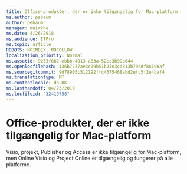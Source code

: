 ```yaml
---
title: Office-produkter, der er ikke tilgængelig for Mac-platform
ms.author: pebaum
author: pebaum
manager: mnirkhe
ms.date: 4/26/2018
ms.audience: ITPro
ms.topic: article
ROBOTS: NOINDEX, NOFOLLOW
localization_priority: Normal
ms.assetid: 9233f862-ebbb-4913-a83a-52cc3b99a644
ms.openlocfilehash: 136b7737ae3c99b51b25e3cd813b794df86196af
ms.sourcegitcommit: 9d78905c512192ffc4675468abd2efc5f2e4baf4
ms.translationtype: MT
ms.contentlocale: da-DK
ms.lasthandoff: 04/23/2019
ms.locfileid: "32419758"
---
```

# <a name="office-products-not-available-for-the-mac-platform"></a>Office-produkter, der er ikke tilgængelig for Mac-platform

Visio, projekt, Publisher og Access er ikke tilgængelig for Mac-platform, men Online Visio og Project Online er tilgængelig og fungerer på alle platforme.
  

